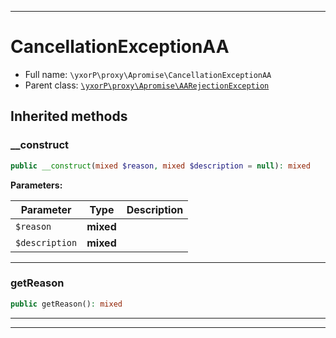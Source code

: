 ***

# CancellationExceptionAA





* Full name: `\yxorP\proxy\Apromise\CancellationExceptionAA`
* Parent class: [`\yxorP\proxy\Apromise\AARejectionException`](./AARejectionException.md)






## Inherited methods


### __construct



```php
public __construct(mixed $reason, mixed $description = null): mixed
```








**Parameters:**

| Parameter | Type | Description |
|-----------|------|-------------|
| `$reason` | **mixed** |  |
| `$description` | **mixed** |  |




***

### getReason



```php
public getReason(): mixed
```











***


***

